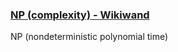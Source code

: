 ### [NP (complexity) - Wikiwand](https://www.wikiwand.com/en/NP_(complexity))
NP (nondeterministic polynomial time)